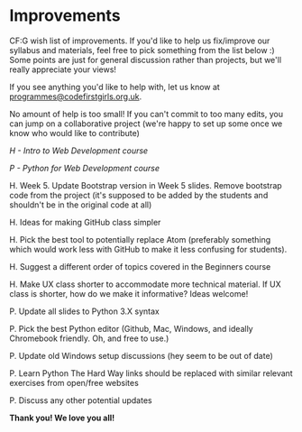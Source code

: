 # Improvements
CF:G wish list of improvements. If you'd like to help us fix/improve our syllabus and materials, feel free to pick something from the list below :) 
Some points are just for general discussion rather than projects, but we'll really appreciate your views!

If you see anything you'd like to help with, let us know at programmes@codefirstgirls.org.uk.

No amount of help is too small! If you can't commit to too many edits, you can jump on a collaborative project (we're happy to set up some once we know who would like to contribute)


*H - Intro to Web Development course*

*P - Python for Web Development course*

H. Week 5. Update Bootstrap version in Week 5 slides. Remove bootstrap code from the project (it's supposed to be added by the students and shouldn't be in the original code at all)

H. Ideas for making GitHub class simpler

H. Pick the best tool to potentially replace Atom (preferably something which would work less with GitHub to make it less confusing for students). 

H. Suggest a different order of topics covered in the Beginners course

H. Make UX class shorter to accommodate more technical material. If UX class is shorter, how do we make it informative? Ideas welcome!



P. Update all slides to Python 3.X syntax

P. Pick the best Python editor (Github, Mac, Windows, and ideally Chromebook friendly. Oh, and free to use.)

P. Update old Windows setup discussions (hey seem to be out of date)

P. Learn Python The Hard Way links should be replaced with similar relevant exercises from open/free websites

P. Discuss any other potential updates


**Thank you! We love you all!**
